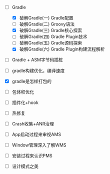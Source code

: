 - [ ] Gradle

  - [x] 破解Gradle(一) Gradle配置
  - [ ] 破解Gradle(二) Groovy语法
  - [x] 破解Gradle(三) Gradle核心探索
  - [ ] 破解Gradle(四) Gradle Plugin技术
  - [ ] 破解Gradle(五) Gradle源码探索
  - [x] 破解Gradle(六) Gradle Plugin构建流程解析
  
- [ ] Gradle + ASM字节码插桩 

- [ ] gradle构建优化，编译速度

- [x] gradle是怎样打包的

- [ ] 包体积优化

- [ ] 插件化+hook

- [ ] 热修复

- [ ] Crash收集+ANR治理

- [ ] App启动过程来审视AMS

- [ ] Window管理深入了解WMS

- [ ] 安装过程来认识PMS

- [ ] 设计模式之美

  

